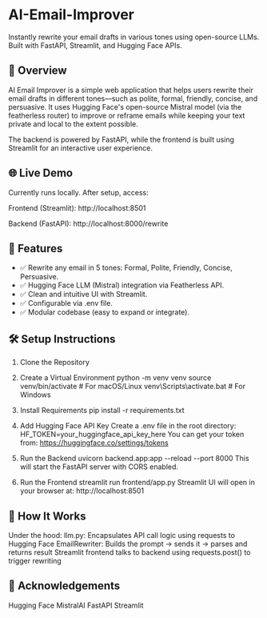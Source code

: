# AI-Email-Improver

Instantly rewrite your email drafts in various tones using open-source LLMs. Built with FastAPI, Streamlit, and Hugging Face APIs.

## 🚀 Overview
AI Email Improver is a simple web application that helps users rewrite their email drafts in different tones—such as polite, formal, friendly, concise, and persuasive. It uses Hugging Face's open-source Mistral model (via the featherless router) to improve or reframe emails while keeping your text private and local to the extent possible.

The backend is powered by FastAPI, while the frontend is built using Streamlit for an interactive user experience.

## 🌐 Live Demo
Currently runs locally. After setup, access:

Frontend (Streamlit): http://localhost:8501

Backend (FastAPI): http://localhost:8000/rewrite

## 🔧 Features
* ✅ Rewrite any email in 5 tones: Formal, Polite, Friendly, Concise, Persuasive.
* ✅ Hugging Face LLM (Mistral) integration via Featherless API.
* ✅ Clean and intuitive UI with Streamlit.
* ✅ Configurable via .env file.
* ✅ Modular codebase (easy to expand or integrate).

## 🛠️ Setup Instructions

1. Clone the Repository

2. Create a Virtual Environment
  python -m venv venv
  source venv/bin/activate     # For macOS/Linux
  venv\Scripts\activate.bat    # For Windows

3. Install Requirements
   pip install -r requirements.txt

4. Add Hugging Face API Key
  Create a .env file in the root directory:
  HF_TOKEN=your_huggingface_api_key_here
  You can get your token from: https://huggingface.co/settings/tokens

5. Run the Backend
uvicorn backend.app:app --reload --port 8000
This will start the FastAPI server with CORS enabled.

6. Run the Frontend
streamlit run frontend/app.py
Streamlit UI will open in your browser at: http://localhost:8501

## 🧠 How It Works
Under the hood:
  llm.py: Encapsulates API call logic using requests to Hugging Face
  EmailRewriter: Builds the prompt → sends it → parses and returns result
  Streamlit frontend talks to backend using requests.post() to trigger rewriting

## 🙌 Acknowledgements
  Hugging Face
  MistralAI
  FastAPI
  Streamlit

